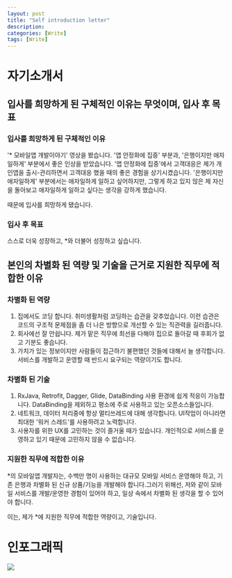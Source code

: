 ```yaml
---
layout: post
title: "Self introduction letter"
description: 
categories: [Write]
tags: [Write]
---
```


# 자기소개서

## 입사를 희망하게 된 구체적인 이유는 무엇이며, 입사 후 목표

### 입사를 희망하게 된 구체적인 이유
'* 모바일앱 개발이야기' 영상을 봤습니다. '앱 안정화에 집중' 부분과, '은행이지만 애자일하게' 부분에서 좋은 인상을 받았습니다. '앱 안정화에 집중'에서 고객대응은 제가 개인앱을 출시-관리하면서 고객대응 했을 때의 좋은 경험을 상기시켰습니다.  '은행이지만 애자일하게' 부분에서는 애자일하게 일하고 싶어하지만, 그렇게 하고 있지 않은  제 자신을 돌아보고 애자일하게 일하고 싶다는 생각을 강하게 했습니다.

때문에 입사를 희망하게 됐습니다.

### 입사 후 목표
스스로 더욱 성장하고, *와 더불어 성장하고 싶습니다.

## 본인의 차별화 된 역량 및 기술을 근거로 지원한 직무에 적합한 이유

### 차별화 된 역량
1. 집에서도 코딩 합니다. 취미생활처럼 코딩하는 습관을 갖추었습니다. 이런 습관은 코드의 구조적 문제점을 좀 더 나은 방향으로 개선할 수 있는 직관력을 길러줍니다.
2. 회사에선 잘 안쉽니다. 제가 맡은 직무에 최선을 다해야 집으로 돌아갈 때 후회가 없고 기분도 좋습니다. 
3. 가치가 있는 정보이지만 사람들이 접근하기 불편했던 것들에 대해서 늘 생각합니다.  서비스를 개발하고 운영할 때 반드시 요구되는 역량이기도 합니다.

### 차별화 된 기술
1. RxJava, Retrofit, Dagger, Glide, DataBinding 사용 환경에 쉽게 적응이 가능합니다. DataBinding을 제외하고 평소에 주로 사용하고 있는 오픈소스들입니다.
2. 네트워크, 데이터 처리중에 항상 멀티쓰레드에 대해 생각합니다. UI작업이 아니라면 최대한 '워커 스레드'를 사용하려고 노력합니다.
3. 사용자를 위한 UX를 고민하는 것이 즐거울 때가 있습니다. 개인적으로 서비스를 운영하고 있기 때문에 고민하지 않을 수 없습니다.

### 지원한 직무에 적합한 이유

*의 모바일앱 개발자는, 수백만 명이 사용하는 대규모 모바일 서비스 운영해야 하고, 기존 은행과 차별화 된 신규 상품/기능을 개발해야 합니다.그러기 위해선, 저와 같이 모바일 서비스를 개발/운영한 경험이 있어야 하고, 일상 속에서 차별화 된 생각을 할 수 있어야 합니다.

이는, 제가 *에 지원한 직무에 적합한 역량이고, 기술입니다.

# 인포그래픽

![](https://ovso.github.io/images/self_introduction_letter.png)

